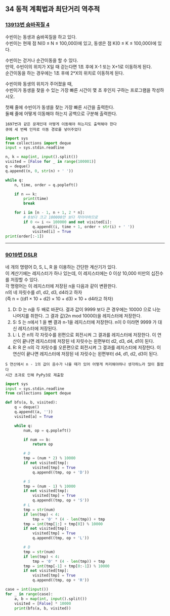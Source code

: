 ## 34 동적 계획법과 최단거리 역추적

### [13913번 숨바꼭질 4](https://boj.kr/13913)

수빈이는 동생과 숨바꼭질을 하고 있다.  
수빈이는 현재 점 N(0 ≤ N ≤ 100,000)에 있고, 동생은 점 K(0 ≤ K ≤ 100,000)에 있다.

수빈이는 걷거나 순간이동을 할 수 있다.  
만약, 수빈이의 위치가 X일 때 걷는다면 1초 후에 X-1 또는 X+1로 이동하게 된다.  
순간이동을 하는 경우에는 1초 후에 2\*X의 위치로 이동하게 된다.

수빈이와 동생의 위치가 주어졌을 때,  
수빈이가 동생을 찾을 수 있는 가장 빠른 시간이 몇 초 후인지 구하는 프로그램을 작성하시오.

첫째 줄에 수빈이가 동생을 찾는 가장 빠른 시간을 출력한다.  
둘째 줄에 어떻게 이동해야 하는지 공백으로 구분해 출력한다.

```text
1697번과 같은 문제인데 어떻게 이동해야 하는지도 출력해야 한다
큐에 세 번째 인자로 이동 경로를 넣어주었다
```

```python
import sys
from collections import deque
input = sys.stdin.readline

n, k = map(int, input().split())
visited = [False for _ in range(100001)]
q = deque()
q.append((n, 0, str(n) + ' '))

while q:
    n, time, order = q.popleft()

    if n == k:
        print(time)
        break

    for i in [n - 1, n + 1, 2 * n]:
        # 0보다 크고 100000만 보다 작아야하므로
        if 0 <= i <= 100000 and not visited[i]:
            q.append((i, time + 1, order + str(i) + ' '))
            visited[i] = True
print(order[:-1])
```

---

### [9019번 DSLR](https://boj.kr/9019)

네 개의 명령어 D, S, L, R 을 이용하는 간단한 계산기가 있다.  
이 계산기에는 레지스터가 하나 있는데, 이 레지스터에는 0 이상 10,000 미만의 십진수를 저장할 수 있다.  
각 명령어는 이 레지스터에 저장된 n을 다음과 같이 변환한다.  
n의 네 자릿수를 d1, d2, d3, d4라고 하자  
(즉 n = ((d1 × 10 + d2) × 10 + d3) × 10 + d4라고 하자)

1. D: D 는 n을 두 배로 바꾼다. 결과 값이 9999 보다 큰 경우에는 10000 으로 나눈 나머지를 취한다. 그 결과 값(2n mod 10000)을 레지스터에 저장한다.
2. S: S 는 n에서 1 을 뺀 결과 n-1을 레지스터에 저장한다. n이 0 이라면 9999 가 대신 레지스터에 저장된다.
3. L: L 은 n의 각 자릿수를 왼편으로 회전시켜 그 결과를 레지스터에 저장한다. 이 연산이 끝나면 레지스터에 저장된 네 자릿수는 왼편부터 d2, d3, d4, d1이 된다.
4. R: R 은 n의 각 자릿수를 오른편으로 회전시켜 그 결과를 레지스터에 저장한다. 이 연산이 끝나면 레지스터에 저장된 네 자릿수는 왼편부터 d4, d1, d2, d3이 된다.

```text
S 연산에서 n - 1의 값이 음수가 나올 때가 있어 어떻게 처리해야하나 생각하느라 많이 틀렸다
시간 초과로 인해 PyPy3로 제출함
```

```python
import sys
input = sys.stdin.readline
from collections import deque

def bfs(a, b, visited):
    q = deque()
    q.append((a, ''))
    visited[a] = True

    while q:
        num, op = q.popleft()

        if num == b:
            return op

        # D
        tmp = (num * 2) % 10000
        if not visited[tmp]:
            visited[tmp] = True
            q.append((tmp, op + 'D'))

        # S
        tmp = (num - 1) % 10000
        if not visited[tmp]:
            visited[tmp] = True
            q.append((tmp, op + 'S'))
        # L
        tmp = str(num)
        if len(tmp) < 4:
            tmp = '0' * (4 - len(tmp)) + tmp
        tmp = int(tmp[1:] + tmp[0]) % 10000
        if not visited[tmp]:
            visited[tmp] = True
            q.append((tmp, op + 'L'))

        # D
        tmp = str(num)
        if len(tmp) < 4:
            tmp = '0' * (4 - len(tmp)) + tmp
        tmp = int(tmp[-1] + tmp[0:-1]) % 10000
        if not visited[tmp]:
            visited[tmp] = True
            q.append((tmp, op + 'R'))

case = int(input())
for _ in range(case):
    a, b = map(int, input().split())
    visited = [False] * 10000
    print(bfs(a, b, visited))
```
